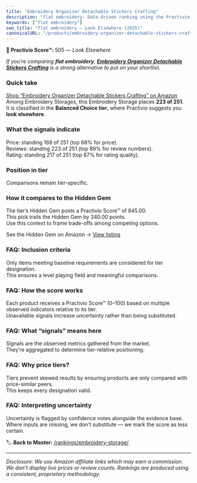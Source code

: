 ```yaml
---
title: "Embroidery Organizer Detachable Stickers Crafting"
description: "flat embroidery: Data-driven ranking using the Practivio Score™. Positioned by quality, value, demand, findability, momentum."
keywords: ["flat embroidery"]
seo_title: "flat embroidery — Look Elsewhere (2025)"
canonicalURL: "/products/embroidery-organizer-detachable-stickers-crafting-B0DS8LFQP7/"
---
```


**🚫 Practivio Score™:** 505 — _Look Elsewhere_


*If you're comparing **flat embroidery**, **[Embroidery Organizer Detachable Stickers Crafting](https://www.amazon.com/dp/B0DS8LFQP7?tag=practivio-20)** is a strong alternative to put on your shortlist.*
### Quick take
[Shop “Embroidery Organizer Detachable Stickers Crafting” on Amazon](https://www.amazon.com/dp/B0DS8LFQP7?tag=practivio-20)
Among Embroidery Storages, this Embroidery Storage places **223 of 251**.  
It is classified in the **Balanced Choice tier**, where Practivio suggests you **look elsewhere**.

### What the signals indicate
Price: standing 169 of 251 (top 68% for price).  
Reviews: standing 223 of 251 (top 89% for review numbers).  
Rating: standing 217 of 251 (top 87% for rating quality).  

### Position in tier
Comparisons remain tier-specific.

### How it compares to the Hidden Gem
The tier’s Hidden Gem posts a Practivio Score™ of 845.00.  
This pick trails the Hidden Gem by 340.00 points.  
Use this context to frame trade-offs among competing options.  

See the Hidden Gem on Amazon → [View listing](https://www.amazon.com/dp/B07ZSFYNJB?tag=practivio-20)

### FAQ: Inclusion criteria
Only items meeting baseline requirements are considered for tier designation.  
This ensures a level playing field and meaningful comparisons.

### FAQ: How the score works
Each product receives a Practivio Score™ (0–100) based on multiple observed indicators relative to its tier.  
Unavailable signals increase uncertainty rather than being substituted.

### FAQ: What “signals” means here
Signals are the observed metrics gathered from the market.  
They’re aggregated to determine tier-relative positioning.

### FAQ: Why price tiers?
Tiers prevent skewed results by ensuring products are only compared with price-similar peers.  
This keeps every designation valid.

### FAQ: Interpreting uncertainty
Uncertainty is flagged by confidence notes alongside the evidence base.  
Where inputs are missing, we don’t substitute — we mark the score as less certain.


🏷️ **Back to Master:** [/rankings/embroidery-storage/](/rankings/embroidery-storage/)

---
_Disclosure: We use Amazon affiliate links which may earn a commission. We don’t display live prices or review counts. Rankings are produced using a consistent, proprietary methodology._
